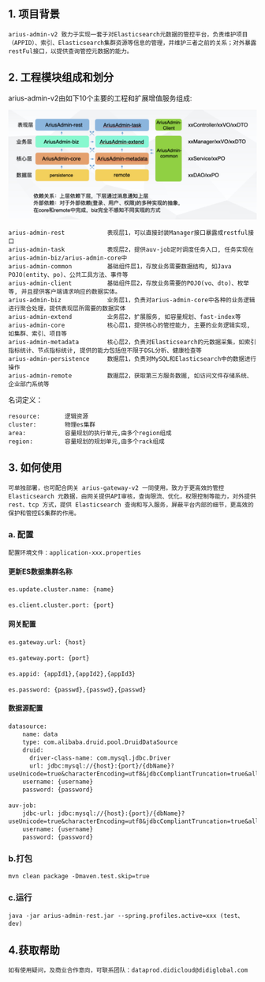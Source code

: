 ## 1. 项目背景
    arius-admin-v2 致力于实现一套于对Elasticsearch元数据的管控平台，负责维护项目（APPID）、索引、Elasticsearch集群资源等信息的管理，并维护三者之前的关系；对外暴露restFul接口，以提供查询管控元数据的能力。
## 2. 工程模块组成和划分
arius-admin-v2由如下10个主要的工程和扩展增值服务组成:

![Logi-EM](./image/clipboard_image_1620149642727.png)


    arius-admin-rest            表现层1，可以直接封装Manager接口暴露成restful接口 
    arius-admin-task            表现层2，提供auv-job定时调度任务入口, 任务实现在arius-admin-biz/arius-admin-core中 
    arius-admin-common          基础组件层1，存放业务需要数据结构, 如Java POJO(entity、po)、公共工具方法、事件等 
    arius-admin-client          基础组件层2，存放业务需要的POJO(vo、dto)、枚举等, 并且提供客户端请求响应的数据实体。 
    arius-admin-biz             业务层1，负责对arius-admin-core中各种的业务逻辑进行聚合处理，提供表现层所需要的数据实体 
    arius-admin-extend          业务层2，扩展服务, 如容量规划、fast-index等 
    arius-admin-core            核心层1，提供核心的管控能力, 主要的业务逻辑实现, 如集群、索引、项目等 
    arius-admin-metadata        核心层2，负责对Elasticsearch的元数据采集，如索引指标统计、节点指标统计, 提供的能力包括但不限于DSL分析、健康检查等 
    arius-admin-persistence     数据层1，负责对MySQL和Elasticsearch中的数据进行操作 
    arius-admin-remote          数据层2，获取第三方服务数据, 如访问文件存储系统、企业部门系统等

名词定义：

    resource:       逻辑资源
    cluster:        物理es集群
    area:           容量规划的执行单元,由多个region组成
    region:         容量规划的规划单元,由多个rack组成
 
    
## 3. 如何使用
    可单独部署，也可配合网关 arius-gateway-v2 一同使用，致力于更高效的管控 Elasticsearch 元数据，由网关提供API审核，查询限流、优化，权限控制等能力，对外提供 rest、tcp 方式，提供 Elasticsearch 查询和写入服务，屏蔽平台内部的细节，更高效的保护和管控ES集群的作用。

### a. 配置
    配置环境文件：application-xxx.properties
#### 更新ES数据集群名称
    es.update.cluster.name: {name}

    es.client.cluster.port: {port}

#### 网关配置
    es.gateway.url: {host}

    es.gateway.port: {port}

    es.appid: {appId1},{appId2},{appId3}

    es.password: {passwd},{passwd},{passwd}

#### 数据源配置
    datasource:
        name: data
        type: com.alibaba.druid.pool.DruidDataSource 
        druid:
          driver-class-name: com.mysql.jdbc.Driver
          url: jdbc:mysql://{host}:{port}/{dbName}?useUnicode=true&characterEncoding=utf8&jdbcCompliantTruncation=true&allowMultiQueries=true&useSSL=false
        username: {username}
        password: {password}
      
    auv-job:
        jdbc-url: jdbc:mysql://{host}:{port}/{dbName}?useUnicode=true&characterEncoding=utf8&jdbcCompliantTruncation=true&allowMultiQueries=true&useSSL=false
        username: {username}
        password: {password}

### b.打包
    mvn clean package -Dmaven.test.skip=true

### c.运行
    java -jar arius-admin-rest.jar --spring.profiles.active=xxx (test、dev)
## 4.获取帮助
    如有使用疑问，及商业合作意向，可联系团队：dataprod.didicloud@didiglobal.com